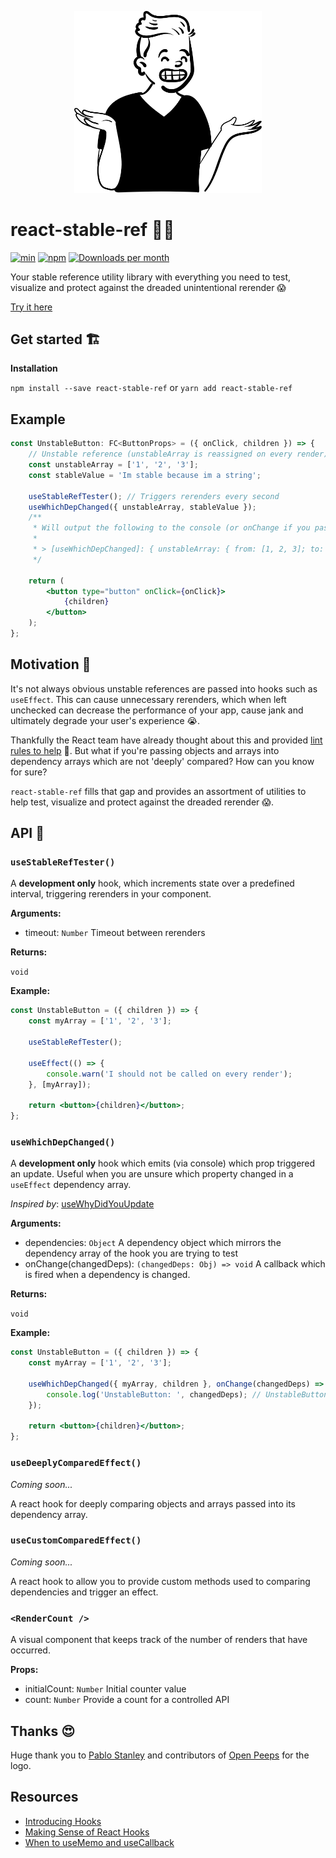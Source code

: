 <p align="center">
  <img width="300" src="./assets/logo.png" alt="Test stable references">
</p>

# react-stable-ref 🤷‍♂️

[![min](https://img.shields.io/bundlephobia/min/react-stable-ref.svg)](https://www.npmjs.com/package/react-stable-ref)
[![npm](https://img.shields.io/npm/v/react-stable-ref.svg)](https://www.npmjs.com/package/react-stable-ref)
[![Downloads per month](https://img.shields.io/npm/dm/react-stable-ref.svg)](https://www.npmjs.com/package/react-stable-ref)

Your stable reference utility library with everything you need to test, visualize and protect against the dreaded unintentional rerender 😱

[Try it here](https://danieldelcore.github.io/react-stable-ref/)

## Get started 🏗

**Installation**

`npm install --save react-stable-ref` or `yarn add react-stable-ref`

## Example

```jsx
const UnstableButton: FC<ButtonProps> = ({ onClick, children }) => {
    // Unstable reference (unstableArray is reassigned on every render)
    const unstableArray = ['1', '2', '3'];
    const stableValue = 'Im stable because im a string';

    useStableRefTester(); // Triggers rerenders every second
    useWhichDepChanged({ unstableArray, stableValue });
    /**
     * Will output the following to the console (or onChange if you pass it in)
     *
     * > [useWhichDepChanged]: { unstableArray: { from: [1, 2, 3]; to: [1, 2, 3]}}
     */

    return (
        <button type="button" onClick={onClick}>
            {children}
        </button>
    );
};
```

## Motivation 🧠

It's not always obvious unstable references are passed into hooks such as `useEffect`. This can cause unnecessary rerenders, which when left unchecked can decrease the performance of your app, cause jank and ultimately degrade your user's experience 😭.

Thankfully the React team have already thought about this and provided [lint rules to help](https://www.npmjs.com/package/eslint-plugin-react-hooks) 🥰. But what if you're passing objects and arrays into dependency arrays which are not 'deeply' compared? How can you know for sure?

`react-stable-ref` fills that gap and provides an assortment of utilities to help test, visualize and protect against the dreaded rerender 😱.

## API 🤖

### `useStableRefTester()`

A **development only** hook, which increments state over a predefined interval, triggering rerenders in your component.

**Arguments:**

-   timeout: `Number` Timeout between rerenders

**Returns:**

`void`

**Example:**

```jsx
const UnstableButton = ({ children }) => {
    const myArray = ['1', '2', '3'];

    useStableRefTester();

    useEffect(() => {
        console.warn('I should not be called on every render');
    }, [myArray]);

    return <button>{children}</button>;
};
```

### `useWhichDepChanged()`

A **development only** hook which emits (via console) which prop triggered an update. Useful when you are unsure which property changed in a `useEffect` dependency array.

_Inspired by_: [useWhyDidYouUpdate](https://usehooks.com/useWhyDidYouUpdate/)

**Arguments:**

-   dependencies: `Object` A dependency object which mirrors the dependency array of the hook you are trying to test
-   onChange(changedDeps): `(changedDeps: Obj) => void` A callback which is fired when a dependency is changed.

**Returns:**

`void`

**Example:**

```jsx
const UnstableButton = ({ children }) => {
    const myArray = ['1', '2', '3'];

    useWhichDepChanged({ myArray, children }, onChange(changedDeps) => {
        console.log('UnstableButton: ', changedDeps); // UnstableButton: myArray
    });

    return <button>{children}</button>;
};
```

### `useDeeplyComparedEffect()`

_Coming soon..._

A react hook for deeply comparing objects and arrays passed into its dependency array.

### `useCustomComparedEffect()`

_Coming soon..._

A react hook to allow you to provide custom methods used to comparing dependencies and trigger an effect.

### `<RenderCount />`

A visual component that keeps track of the number of renders that have occurred.

**Props:**

-   initialCount: `Number` Initial counter value
-   count: `Number` Provide a count for a controlled API

## Thanks 😍

Huge thank you to [Pablo Stanley](https://twitter.com/pablostanley) and contributors of [Open Peeps](https://www.openpeeps.com/?ref=react-stable-ref) for the logo.

## Resources

-   [Introducing Hooks](https://reactjs.org/docs/hooks-intro.html)
-   [Making Sense of React Hooks](https://medium.com/@dan_abramov/making-sense-of-react-hooks-fdbde8803889)
-   [When to useMemo and useCallback](https://kentcdodds.com/blog/usememo-and-usecallback/)
